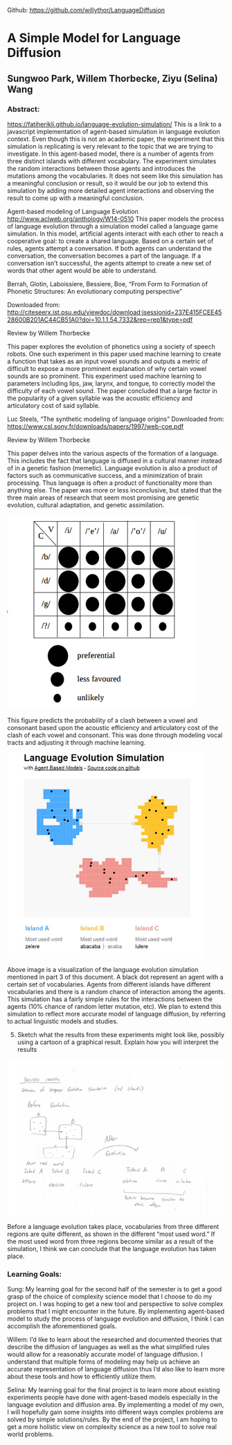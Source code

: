 Github: https://github.com/willythor/LanguageDiffusion

# A Simple Model for Language Diffusion 

## Sungwoo Park, Willem Thorbecke, Ziyu (Selina) Wang

### Abstract:





<https://fatiherikli.github.io/language-evolution-simulation/>
This is a link to a javascript implementation of agent-based simulation in language evolution context. Even though this is not an academic paper, the experiment that this simulation is replicating is very relevant to the topic that we are trying to investigate. In this agent-based model, there is a number of agents from three distinct islands with different vocabulary. The experiment simulates the random interactions between those agents and introduces the mutations among the vocabularies. It does not seem like this simulation has a meaningful conclusion or result, so it would be our job to extend this simulation by adding more detailed agent interactions and observing the result to come up with a meaningful conclusion.

Agent-based modeling of Language Evolution
<http://www.aclweb.org/anthology/W14-0510>
This paper models the process of language evolution through a simulation model called a language game simulation. In this model, artificial agents interact with each other to reach a cooperative goal: to create a shared language. Based on a certain set of rules, agents attempt a conversation. If both agents can understand the conversation, the conversation becomes a part of the language. If a conversation isn’t successful, the agents attempt to create a new set of words that other agent would be able to understand.

Berrah, Glotin, Laboissiere, Bessiere, Boe, “From Form to Formation of Phonetic Structures: An evolutionary computing perspective”

Downloaded from: <http://citeseerx.ist.psu.edu/viewdoc/download;jsessionid=237E415FCEE4528600B201AC44CB51A0?doi=10.1.1.54.7332&rep=rep1&type=pdf>

Review by Willem Thorbecke

This paper explores the evolution of phonetics using a society of speech robots. One such experiment in this paper used machine learning to create a function that takes as an input vowel sounds and outputs a metric of difficult to expose a more prominent explanation of why certain vowel sounds are so prominent. This experiment used machine learning to parameters including lips, jaw, larynx, and tongue, to correctly model the difficulty of each vowel sound. The paper concluded that a large factor in the popularity of a given syllable was the acoustic efficiency and articulatory cost of said syllable.

Luc Steels, “The synthetic modeling of language origins”
Downloaded from: <https://www.csl.sony.fr/downloads/papers/1997/web-coe.pdf>

Review by Willem Thorbecke

This paper delves into the various aspects of the formation of a language. This includes the fact that language is diffused in a cultural manner instead of in a genetic fashion (memetic). Language evolution is also a product of factors such as communicative success, and a minimization of brain processing. Thus language is often a product of functionality more than anything else. The paper was more or less inconclusive, but stated that the three main areas of research that seem most promising are genetic evolution, cultural adaptation, and genetic assimilation.

![Diagram 1](diagram1.png)

This figure predicts the probability of a clash between a vowel and consonant based upon the acoustic efficiency and articulatory cost of the clash of each vowel and consonant. This was done through modeling vocal tracts and adjusting it through machine learning.

![Diagram 2](diagram2.png)

Above image is a visualization of the language evolution simulation mentioned in part 3 of this document. A black dot represent an agent with a certain set of vocabularies. Agents from different islands have different vocabularies and there is a random chance of interaction among the agents. This simulation has a fairly simple rules for the interactions between the agents (10% chance of random letter mutation, etc). We plan to extend this simulation to reflect more accurate model of language diffusion, by referring to actual linguistic models and studies.

5) Sketch what the results from these experiments might look like, possibly using a cartoon of a graphical result.  Explain how you will interpret the results

![Diagram 3](diagram3.png)

Before a language evolution takes place, vocabularies from three different regions are quite different, as shown in the different “most used word.” If the most used word from three regions become similar as a result of the simulation, I think we can conclude that the language evolution has taken place.

### Learning Goals:
Sung: My learning goal for the second half of the semester is to get a good grasp of the choice of complexity science model that I choose to do my project on. I was hoping to get a new tool and perspective to solve complex problems that I might encounter in the future. By implementing agent-based model to study the process of language evolution and diffusion, I think I can accomplish the aforementioned goals.

Willem: I’d like to learn about the researched and documented theories that describe the diffusion of languages as well as the what simplified rules would allow for a reasonably accurate model of language diffusion. I understand that multiple forms of modeling may help us achieve an accurate representation of language diffusion thus I’d also like to learn more about these tools and how to efficiently utilize them. 

Selina: My learning goal for the final project is to learn more about existing experiments people have done with agent-based models especially in the language evolution and diffusion area. By implementing a model of my own, I will hopefully gain some insights into different ways complex problems are solved by simple solutions/rules. By the end of the project, I am hoping to get a more holistic view on complexity science as a new tool to solve real world problems.
